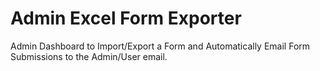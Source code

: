 # Admin Excel Form Exporter

Admin Dashboard to Import/Export a Form and Automatically Email Form Submissions
to the Admin/User email. 
